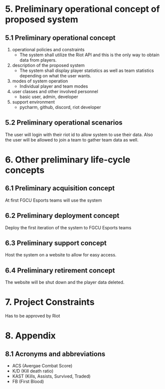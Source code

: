 # 5. Preliminary operational concept of proposed system

##  5.1 Preliminary operational concept 
1. operational policies and constraints
    - The system shall utilize the Riot API and this is the only way to obtain data from players. 
2. description of the proposed system
    - The system shall display player statistics as well as team statistics depending on what the user wants.
3. modes of system operation
    - Individual player and team modes
4. user classes and other involved personnel
    - basic user, admin, developer
5. support environment
    - pycharm, github, discord, riot developer

##  5.2 Preliminary operational scenarios
The user will login with their riot id to allow system to use their data. Also the user will be allowed to join a team to gather team data as well. 

# 6. Other preliminary life-cycle concepts

##  6.1 Preliminary acquisition concept
At first FGCU Esports teams will use the system

##  6.2 Preliminary deployment concept
Deploy the first iteration of the system to FGCU Esports teams

##  6.3 Preliminary support concept
Host the system on a website to allow for easy access. 

##  6.4 Preliminary retirement concept
The website will be shut down and the player data deleted.

# 7. Project Constraints
Has to be approved by Riot

# 8. Appendix

##  8.1 Acronyms and abbreviations
- ACS (Avergae Combat Score)
- K/D (Kill death ratio)
- KAST (Kills, Assists, Survived, Traded)
- FB (First Blood)

